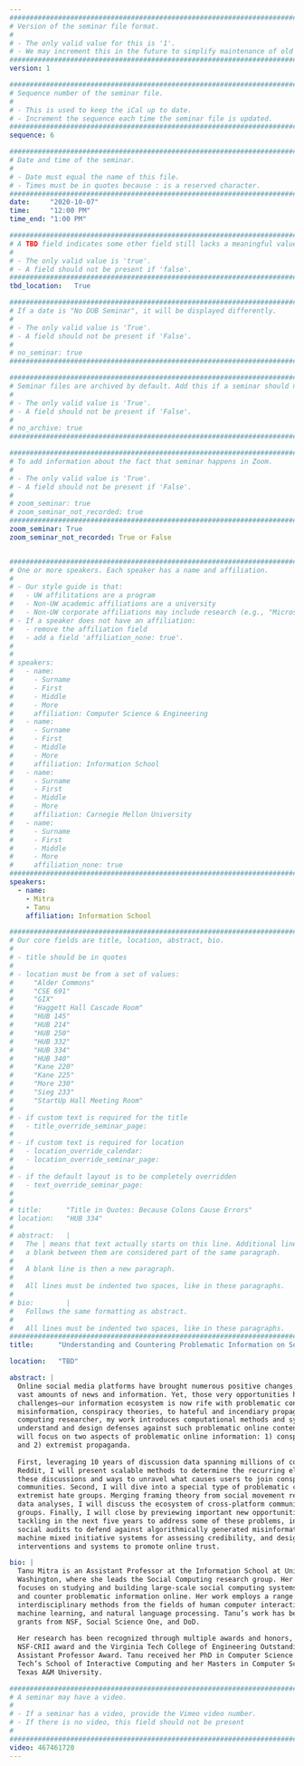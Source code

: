 ```yaml
---
################################################################################
# Version of the seminar file format.
#
# - The only valid value for this is '1'.
# - We may increment this in the future to simplify maintenance of old seminars.
################################################################################
version: 1

################################################################################
# Sequence number of the seminar file.
#
# - This is used to keep the iCal up to date.
# - Increment the sequence each time the seminar file is updated.
################################################################################
sequence: 6

################################################################################
# Date and time of the seminar.
#
# - Date must equal the name of this file.
# - Times must be in quotes because : is a reserved character.
################################################################################
date:     "2020-10-07"
time:     "12:00 PM"
time_end: "1:00 PM"

################################################################################
# A TBD field indicates some other field still lacks a meaningful value.
#
# - The only valid value is 'true'.
# - A field should not be present if 'false'.
################################################################################
tbd_location:   True

################################################################################
# If a date is "No DUB Seminar", it will be displayed differently.
#
# - The only valid value is 'True'.
# - A field should not be present if 'False'.
#
# no_seminar: true
################################################################################

################################################################################
# Seminar files are archived by default. Add this if a seminar should not be.
#
# - The only valid value is 'True'.
# - A field should not be present if 'False'.
#
# no_archive: true
################################################################################

################################################################################
# To add information about the fact that seminar happens in Zoom.
#
# - The only valid value is 'True'.
# - A field should not be present if 'False'.
#
# zoom_seminar: true
# zoom_seminar_not_recorded: true
################################################################################
zoom_seminar: True 
zoom_seminar_not_recorded: True or False 


################################################################################
# One or more speakers. Each speaker has a name and affiliation.
#
# - Our style guide is that:
#   - UW affilitations are a program
#   - Non-UW academic affiliations are a university
#   - Non-UW corporate affiliations may include research (e.g., "Microsoft Research")
# - If a speaker does not have an affiliation:
#   - remove the affiliation field
#   - add a field 'affiliation_none: true'.
#
#
# speakers:
#   - name: 
#     - Surname
#     - First
#     - Middle
#     - More
#     affiliation: Computer Science & Engineering 
#   - name: 
#     - Surname
#     - First
#     - Middle
#     - More
#     affiliation: Information School 
#   - name: 
#     - Surname
#     - First
#     - Middle
#     - More
#     affiliation: Carnegie Mellon University 
#   - name:
#     - Surname
#     - First
#     - Middle
#     - More
#     affiliation_none: true
################################################################################
speakers:
  - name: 
    - Mitra
    - Tanu
    affiliation: Information School

################################################################################
# Our core fields are title, location, abstract, bio.
#
# - title should be in quotes
#
# - location must be from a set of values:
#     "Alder Commons"
#     "CSE 691"
#     "GIX"
#     "Haggett Hall Cascade Room"
#     "HUB 145"
#     "HUB 214"
#     "HUB 250"
#     "HUB 332"
#     "HUB 334"
#     "HUB 340"
#     "Kane 220"
#     "Kane 225"
#     "More 230"
#     "Sieg 233"
#     "StartUp Hall Meeting Room"
#
# - if custom text is required for the title
#   - title_override_seminar_page:
#
# - if custom text is required for location
#   - location_override_calendar:
#   - location_override_seminar_page:
#
# - if the default layout is to be completely overridden
#   - text_override_seminar_page:
#
#
# title:      "Title in Quotes: Because Colons Cause Errors"
# location:   "HUB 334"
#
# abstract:   |
#   The | means that text actually starts on this line. Additional lines without
#   a blank between them are considered part of the same paragraph.
#
#   A blank line is then a new paragraph.
#
#   All lines must be indented two spaces, like in these paragraphs.
#
# bio:        |
#   Follows the same formatting as abstract.
#
#   All lines must be indented two spaces, like in these paragraphs.
################################################################################
title:      "Understanding and Countering Problematic Information on Social Media Platforms"

location:   "TBD"

abstract: |
  Online social media platforms have brought numerous positive changes, including access to
  vast amounts of news and information. Yet, those very opportunities have created new
  challenges—our information ecosystem is now rife with problematic content, ranging from
  misinformation, conspiracy theories, to hateful and incendiary propaganda. As a social
  computing researcher, my work introduces computational methods and systems to
  understand and design defenses against such problematic online content. In this talk, I
  will focus on two aspects of problematic online information: 1) conspiracy theories,
  and 2) extremist propaganda.
  
  First, leveraging 10 years of discussion data spanning millions of conspiratorial posts on
  Reddit, I will present scalable methods to determine the recurring elements underlying
  these discussions and ways to unravel what causes users to join conspiratorial
  communities. Second, I will dive into a special type of problematic content: narratives of
  extremist hate groups. Merging framing theory from social movement research with big
  data analyses, I will discuss the ecosystem of cross-platform communication by hate
  groups. Finally, I will close by previewing important new opportunities I see my lab
  tackling in the next five years to address some of these problems, including conducting
  social audits to defend against algorithmically generated misinformation, building human-
  machine mixed initiative systems for assessing credibility, and designing socio-technical
  interventions and systems to promote online trust.

bio: |
  Tanu Mitra is an Assistant Professor at the Information School at University of
  Washington, where she leads the Social Computing research group. Her research
  focuses on studying and building large-scale social computing systems to understand
  and counter problematic information online. Her work employs a range of
  interdisciplinary methods from the fields of human computer interaction, data mining,
  machine learning, and natural language processing. Tanu’s work has been supported by
  grants from NSF, Social Science One, and DoD.
  
  Her research has been recognized through multiple awards and honors, including an
  NSF-CRII award and the Virginia Tech College of Engineering Outstanding New
  Assistant Professor Award. Tanu received her PhD in Computer Science from Georgia
  Tech’s School of Interactive Computing and her Masters in Computer Science from
  Texas A&M University.

################################################################################
# A seminar may have a video.
#
# - If a seminar has a video, provide the Vimeo video number.
# - If there is no video, this field should not be present
#
################################################################################
video: 467461720
---
```


